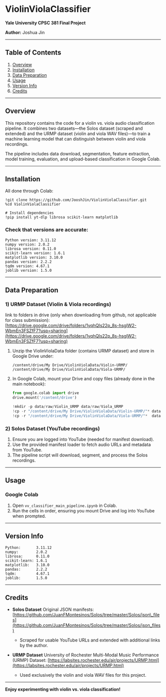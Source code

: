 # ViolinViolaClassifier

**Yale University CPSC 381 Final Project**

**Author:** Joshua Jin

---

## Table of Contents

1. [Overview](#overview)
2. [Installation](#installation)
3. [Data Preparation](#data-preparation)
4. [Usage](#usage)
5. [Version Info](#version-info)
6. [Credits](#credits)

---

## Overview

This repository contains the code for a violin vs. viola audio classification pipeline. It combines two datasets—the Solos dataset (scraped and extended) and the URMP dataset (violin and viola WAV files)—to train a machine learning model that can distinguish between violin and viola recordings.

The pipeline includes data download, segmentation, feature extraction, model training, evaluation, and upload-based classification in Google Colab.

---

## Installation

All done through Colab:
```
!git clone https://github.com/JooshJin/ViolinViolaClassifier.git
%cd ViolinViolaClassifier

# Install dependencies
!pip install yt-dlp librosa scikit-learn matplotlib
```
### Check that versions are accurate:
```
Python version: 3.11.12
numpy version: 2.0.2
librosa version: 0.11.0
scikit-learn version: 1.6.1
matplotlib version: 3.10.0
pandas version: 2.2.2
tqdm version: 4.67.1
joblib version: 1.5.0
```


---

## Data Preparation

### 1) URMP Dataset (Violin & Viola recordings)

link to folders in drive (only when downloading from github, not applicable for class submission): [https://drive.google.com/drive/folders/1yqhQIs22p_8s-hsgIW2-WbmEn3FSZfF7?usp=sharing](https://drive.google.com/drive/folders/1yqhQIs22p_8s-hsgIW2-WbmEn3FSZfF7?usp=sharing)

1. Unzip the ViolinViolaData folder (contains URMP dataset) and store in Google Drive under:

   ```text
   /content/drive/My Drive/ViolinViolaData/Violin-URMP/
   /content/drive/My Drive/ViolinViolaData/Viola-URMP/
   ```
2. In Google Colab, mount your Drive and copy files (already done in the main notebook):

   ```python
   from google.colab import drive
   drive.mount('/content/drive')

   !mkdir -p data/raw/Violin_URMP data/raw/Viola_URMP
   !cp -r "/content/drive/My Drive/ViolinViolaData/Violin-URMP/"* data/raw/Violin_URMP/
   !cp -r "/content/drive/My Drive/ViolinViolaData/Viola-URMP/"*  data/raw/Viola_URMP/
   ```

### 2) Solos Dataset (YouTube recordings)

1. Ensure you are logged into YouTube (needed for manifest download).
2. Use the provided manifest loader to fetch audio URLs and metadata from YouTube.
3. The pipeline script will download, segment, and process the Solos recordings.

---

## Usage

### Google Colab

1. Open `vv_classifier_main_pipeline.ipynb` in Colab.
2. Run the cells in order, ensuring you mount Drive and log into YouTube when prompted.

---

## Version Info

```text
Python:       3.11.12
numpy:        2.0.2
librosa:      0.11.0
scikit-learn: 1.6.1
matplotlib:   3.10.0
pandas:       2.2.2
tqdm:         4.67.1
joblib:       1.5.0
```

---

## Credits

* **Solos Dataset**
  Original JSON manifests: [https://github.com/JuanFMontesinos/Solos/tree/master/Solos/json\_files](https://github.com/JuanFMontesinos/Solos/tree/master/Solos/json_files)

  * Scraped for usable YouTube URLs and extended with additional links by the author.

* **URMP Dataset**
  University of Rochester Multi-Modal Music Performance (URMP) Dataset: [https://labsites.rochester.edu/air/projects/URMP.html](https://labsites.rochester.edu/air/projects/URMP.html)

  * Used exclusively the violin and viola WAV files for this project.

---

**Enjoy experimenting with violin vs. viola classification!**

